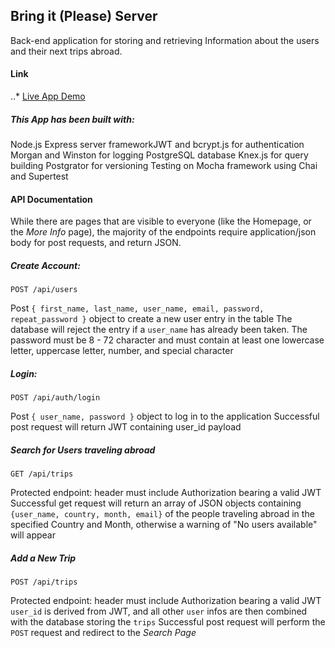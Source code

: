 ## Bring it (Please) Server

Back-end application for storing and retrieving Information about the users and their next trips abroad. 

#### Link
..* [Live App Demo](https://fedecolap-bring-it-app.now.sh)

##### This App has been built with: 

Node.js 
Express server frameworkJWT and bcrypt.js for authentication
Morgan and Winston for logging
PostgreSQL database
Knex.js for query building
Postgrator for versioning
Testing on Mocha framework using Chai and Supertest

#### API Documentation
While there are pages that are visible to everyone (like the Homepage, or the *More Info* page), 
the majority of the endpoints require application/json body for post requests, and return JSON.

##### Create Account:
`POST /api/users`

Post `{ first_name, last_name, user_name, email, password, repeat_password }` object to create a new user entry in the table
The database will reject the entry if a `user_name` has already been taken.
The password must be 8 - 72 character and must contain at least one lowercase letter, uppercase letter, number, and special character

##### Login:
`POST /api/auth/login`

Post `{ user_name, password }` object to log in to the application
Successful post request will return JWT containing user_id payload

##### Search for Users traveling abroad
`GET /api/trips`

Protected endpoint: header must include Authorization bearing a valid JWT
Successful get request will return an array of JSON objects containing `{user_name, country, month, email}` of the people traveling abroad in the specified Country and Month, otherwise a warning of "No users available" will appear

##### Add a New Trip
`POST /api/trips`

Protected endpoint: header must include Authorization bearing a valid JWT
`user_id` is derived from JWT, and all other `user` infos are then combined with the database storing the `trips`
Successful post request will perform the `POST` request and redirect to the *Search Page*
